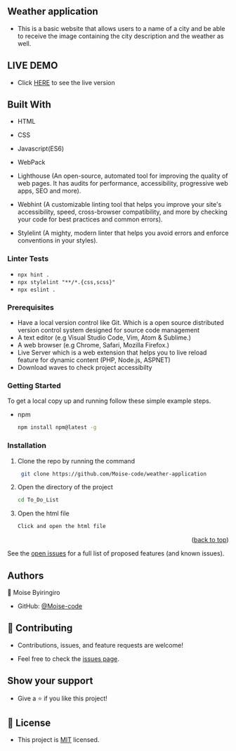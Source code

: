 ## Weather application

- This is a basic website that allows users to a name of a city and be able to receive the image containing the city description and the weather as well.

## LIVE DEMO

- Click [HERE]() to see the live version

## Built With

- HTML

- CSS

- Javascript(ES6)

- WebPack

- Lighthouse (An open-source, automated tool for improving the quality of web pages. It has audits for performance, accessibility, progressive web apps, SEO and more).

- Webhint (A customizable linting tool that helps you improve your site's accessibility, speed, cross-browser compatibility, and more by checking your code for best practices and common errors).

- Stylelint (A mighty, modern linter that helps you avoid errors and enforce conventions in your styles).

### Linter Tests

- `npx hint .`
- `npx stylelint "**/*.{css,scss}"`
- `npx eslint .`

### Prerequisites

- Have a local version control like Git. Which is a open source distributed version control system designed for source code management
- A text editor (e.g Visual Studio Code, Vim, Atom & Sublime.)
- A web browser (e.g Chrome, Safari, Mozilla Firefox.)
- Live Server which is a web extension that helps you to live reload feature for dynamic content (PHP, Node.js, ASPNET)
- Download waves to check project accessibilty

### Getting Started

To get a local copy up and running follow these simple example steps.

- npm
  ```sh
  npm install npm@latest -g
  ```

### Installation

1. Clone the repo by running the command
   ```sh
    git clone https://github.com/Moise-code/weather-application
   ```
2. Open the directory of the project
   ```sh
   cd To_Do_List
   ```
3. Open the html file
   ```sh
   Click and open the html file
   ```

<p align="right">(<a href="#top">back to top</a>)</p>

See the [open issues](#) for a full list of proposed features (and known issues).

## Authors

👤 Moise Byiringiro

- GitHub: [@Moise-code](https://github.com/Moise-code)

## 🤝 Contributing

- Contributions, issues, and feature requests are welcome!

- Feel free to check the [issues page](https://github.com/Moise-code//issues).

## Show your support

- Give a ⭐️ if you like this project!

## 📝 License

- This project is [MIT](https://github.com/Moise-code/weather-application/blob/main/LICENSE) licensed.
